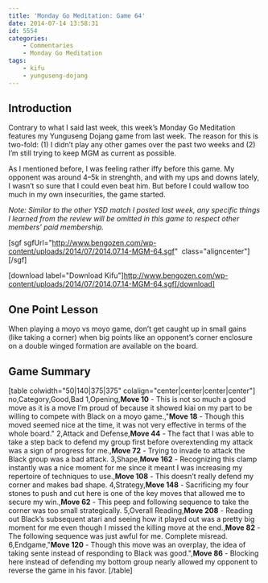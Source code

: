 ```yaml
---
title: 'Monday Go Meditation: Game 64'
date: 2014-07-14 13:58:31
id: 5554
categories:
	- Commentaries
	- Monday Go Meditation
tags:
	- kifu
	- yunguseng-dojang
---
```


## Introduction

Contrary to what I said last week, this week’s Monday Go Meditation features my Yunguseng Dojang game from last week. The reason for this is two-fold: (1) I didn’t play any other games over the past two weeks and (2) I’m still trying to keep MGM as current as possible.

As I mentioned before, I was feeling rather iffy before this game. My opponent was around 4–5k in strenghth, and with my ups and downs lately, I wasn’t so sure that I could even beat him. But before I could wallow too much in my own insecurities, the game started.

_Note: Similar to the other YSD match I posted last week, any specific things I learned from the review will be omitted in this game to respect other members’ paid membership._

[sgf sgfUrl="http://www.bengozen.com/wp-content/uploads/2014/07/2014.07.14-MGM-64.sgf"  class="aligncenter"][/sgf]

[download label="Download Kifu"]http://www.bengozen.com/wp-content/uploads/2014/07/2014.07.14-MGM-64.sgf[/download]

## **One Point Lesson**

When playing a moyo vs moyo game, don’t get caught up in small gains (like taking a corner) when big points like an opponent’s corner enclosure on a double winged formation are available on the board.

<!--more-->

## Game Summary

[table colwidth="50|140|375|375" colalign="center|center|center|center"]
no,Category,Good,Bad
1,Opening,**Move 10** - This is not so much a good move as it is a move I’m proud of because it showed kiai on my part to be willing to compete with Black on a moyo game.,"**Move 18** - Though this moved seemed nice at the time, it was not very effective in terms of the whole board."
2,Attack and Defense,**Move 44** - The fact that I was able to take a step back to defend my group first before overextending my attack was a sign of progress for me.,**Move 72** - Trying to invade to attack the Black group was a bad attack.
3,Shape,**Move 162** - Recognizing this clamp instantly was a nice moment for me since it meant I was increasing my repertoire of techniques to use.,**Move 108** - This doesn’t really defend my corner and makes bad shape.
4,Strategy,**Move 148** - Sacrificing my four stones to push and cut here is one of the key moves that allowed me to secure my win.,**Move 62** - This peep and following sequence to take the corner was too small strategically.
5,Overall Reading,**Move 208** - Reading out Black’s subsequent atari and seeing how it played out was a pretty big moment for me even though I missed the killing move at the end.,**Move 82** - The following sequence was just awful for me. Complete misread.
6,Endgame,"**Move 120** - Though this move was an overplay, the idea of taking sente instead of responding to Black was good.",**Move 86** - Blocking here instead of defending my bottom group nearly allowed my opponent to reverse the game in his favor.
[/table]